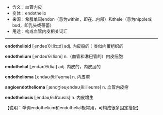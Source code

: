 - <span class="definition">含义：血管内皮</span>
- <span class="definition">变体：endothelio</span>
- <span class="definition">来源：希腊单词endon（意为within，即在…内部）和thele（意为nipple或bud，即乳头或蓓蕾）</span>
- <span class="definition">用途：构成血管内皮相关词汇</span>


---


<span class="vocabulary">**endothelioid**</span> [ˌendəʊˈθi:liɔɪd] adj. 内皮般的；类似内覆组织的

<span class="vocabulary">**endothelium**</span> [ˌendəʊˈθiːliəm] n.（血管和淋巴管的）内皮细胞

<span class="vocabulary">**endothelial**</span> [ˌendəʊˈθiːliəl] adj. 内皮的，内皮层的

<span class="vocabulary">**endothelioma**</span> [ˌendəʊˌθiːliˈəʊmə] n. 内皮瘤

<span class="vocabulary">**angioendothelioma**</span> [ˌændʒiəʊˌendəʊˌθiːliˈəʊmə] n. 血管内皮瘤

<span class="vocabulary">**endotheliosis**</span> [ˌendəʊˌθi:liˈəʊsɪs] n. 内皮增生

【说明：单词endothelium和endothelial极常用，可构成很多固定搭配】
